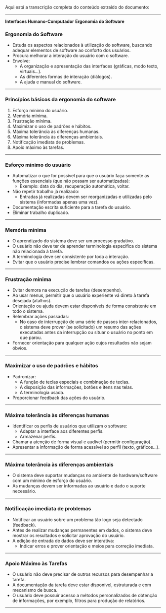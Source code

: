 Aqui está a transcrição completa do conteúdo extraído do documento:

---

**Interfaces Humano-Computador**
**Ergonomia do Software**

### Ergonomia do Software
- Estuda os aspectos relacionados à utilização do software, buscando adequar elementos de software ao conforto dos usuários.
- Procura melhorar a interação do usuário com o software.
- Envolve:
  - A organização e apresentação das interfaces (gráficas, modo texto, virtuais…).
  - As diferentes formas de interação (diálogos).
  - A ajuda e manual do software.

---

### Princípios básicos da ergonomia do software
1. Esforço mínimo do usuário.
2. Memória mínima.
3. Frustração mínima.
4. Maximizar o uso de padrões e hábitos.
5. Máxima tolerância às diferenças humanas.
6. Máxima tolerância às diferenças ambientais.
7. Notificação imediata de problemas.
8. Apoio máximo às tarefas.

---

### Esforço mínimo do usuário
- Automatizar o que for possível para que o usuário faça somente as funções essenciais (que não possam ser automatizadas):
  - Exemplo: data do dia, recuperação automática, voltar.
- Não repetir trabalho já realizado:
  - Entradas já realizadas devem ser reorganizadas e utilizadas pelo sistema (informadas apenas uma vez).
- Documentação escrita suficiente para a tarefa do usuário.
- Eliminar trabalho duplicado.

---

### Memória mínima
- O aprendizado do sistema deve ser um processo gradativo.
- O usuário não deve ter de aprender terminologia específica do sistema não relacionada à tarefa.
- A terminologia deve ser consistente por toda a interação.
- Evitar que o usuário precise lembrar comandos ou ações específicas.

---

### Frustração mínima
- Evitar demora na execução de tarefas (desempenho).
- Ao usar menus, permitir que o usuário experiente vá direto à tarefa desejada (atalhos).
- Orientação ou ajuda devem estar disponíveis de forma consistente em todo o sistema.
- Relembrar ações passadas:
  - No caso de interrupção de uma série de passos inter-relacionados, o sistema deve prover (se solicitado) um resumo das ações executadas antes da interrupção ou situar o usuário no ponto em que parou.
- Fornecer orientação para qualquer ação cujos resultados não sejam óbvios.

---

### Maximizar o uso de padrões e hábitos
- Padronizar:
  - A função de teclas especiais e combinação de teclas.
  - A disposição das informações, botões e itens nas telas.
  - A terminologia usada.
- Proporcionar feedback das ações do usuário.

---

### Máxima tolerância às diferenças humanas
- Identificar os perfis de usuários que utilizam o software:
  - Adaptar a interface aos diferentes perfis.
  - Armazenar perfis.
- Chamar a atenção de forma visual e audível (permitir configuração).
- Apresentar a informação de forma acessível ao perfil (texto, gráficos...).

---

### Máxima tolerância às diferenças ambientais
- O sistema deve suportar mudanças no ambiente de hardware/software com um mínimo de esforço do usuário.
- As mudanças devem ser informadas ao usuário e dado o suporte necessário.

---

### Notificação imediata de problemas
- Notificar ao usuário sobre um problema tão logo seja detectado (feedback).
- Antes de realizar mudanças permanentes em dados, o sistema deve mostrar os resultados e solicitar aprovação do usuário.
- A edição de entrada de dados deve ser interativa:
  - Indicar erros e prover orientação e meios para correção imediata.

---

### Apoio Máximo às Tarefas
- O usuário não deve precisar de outros recursos para desempenhar a tarefa.
- A documentação da tarefa deve estar disponível, estruturada e com mecanismo de busca.
- O usuário deve possuir acesso a métodos personalizados de obtenção de informações, por exemplo, filtros para produção de relatórios.

---
